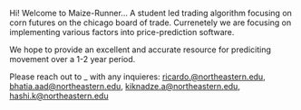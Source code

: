 Hi! Welcome to Maize-Runner... A student led trading algorithm focusing on corn futures on the chicago board of trade. Currenetely we are focusing on implementing various factors into price-prediction software. 

We hope to provide an excellent and accurate resource for prediciting movement over a 1-2 year period. 

Please reach out to _ with any inquieres:
ricardo.@northeastern.edu,
bhatia.aad@northeastern.edu, 
kiknadze.a@northeastern.edu,
hashi.k@northeastern.edu
